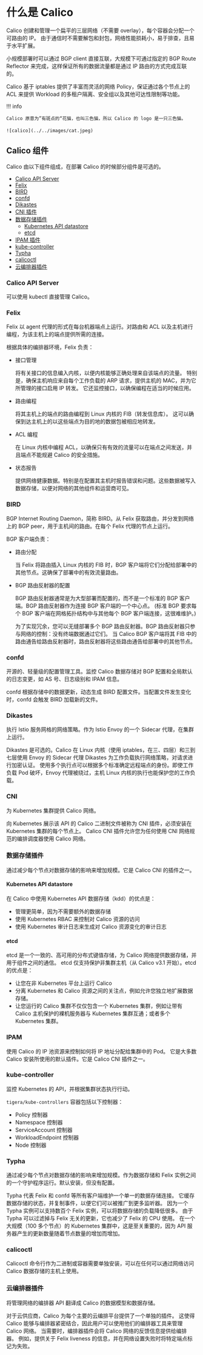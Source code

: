 # 什么是 Calico

Calico 创建和管理一个扁平的三层网络（不需要 overlay），每个容器会分配一个可路由的 IP。
由于通信时不需要解包和封包，网络性能损耗小，易于排查，且易于水平扩展。

小规模部署时可以通过 BGP client 直接互联，大规模下可通过指定的 BGP Route Reflector 来完成，这样保证所有的数据流量都是通过 IP 路由的方式完成互联的。

Calico 基于 iptables 提供了丰富而灵活的网络 Policy，保证通过各个节点上的 ACL 来提供 Workload 的多租户隔离、安全组以及其他可达性限制等功能。

!!! info

    Calico 原意为”有斑点的“花猫，也叫三色猫，所以 Calico 的 logo 是一只三色猫。

    ![calico](../../images/cat.jpeg)

## Calico 组件

Calico 由以下组件组成，在部署 Calico 的时候部分组件是可选的。

- [Calico API Server](#calico-api-server)
- [Felix](#felix)
- [BIRD](#bird)
- [confd](#confd)
- [Dikastes](#dikastes)
- [CNI 插件](#cni)
- [数据存储插件](#数据存储插件)
    - [Kubernetes API datastore](#kubernetes-api-datastore)
    - [etcd](#etcd)
- [IPAM 插件](#ipam)
- [kube-controller](#kube-controller)
- [Typha](#typha)
- [calicoctl](#calicoctl)
- [云编排器插件](#云编排器插件)

### Calico API Server

可以使用 kubectl 直接管理 Calico。

### Felix

Felix 以 agent 代理的形式在每台机器端点上运行。对路由和 ACL 以及主机进行编程，为该主机上的端点提供所需的连接。

根据具体的编排器环境，Felix 负责：

- 接口管理

    将有关接口的信息编入内核，以便内核能够正确处理来自该端点的流量。
    特别是，确保主机响应来自每个工作负载的 ARP 请求，提供主机的 MAC，并为它所管理的接口启用 IP 转发。
    它还监控接口，以确保编程在适当的时候应用。

- 路由编程

    将其主机上的端点的路由编程到 Linux 内核的 FIB（转发信息库）。
    这可以确保到达主机上的以这些端点为目的地的数据包被相应地转发。

- ACL 编程

    在 Linux 内核中编程 ACL，以确保只有有效的流量可以在端点之间发送，并且端点不能规避 Calico 的安全措施。

- 状态报告

    提供网络健康数据。特别是在配置其主机时报告错误和问题。这些数据被写入数据存储，以便对网络的其他组件和运营商可见。

### BIRD

BGP Internet Routing Daemon，简称 BIRD。从 Felix 获取路由，并分发到网络上的 BGP peer，用于主机间的路由。在每个 Felix 代理的节点上运行。

BGP 客户端负责：

- 路由分配

    当 Felix 将路由插入 Linux 内核的 FIB 时，BGP 客户端将它们分配给部署中的其他节点。这确保了部署中的有效流量路由。

- BGP 路由反射器的配置

    BGP 路由反射器通常是为大型部署而配置的，而不是一个标准的 BGP 客户端。BGP 路由反射器作为连接 BGP 客户端的一个中心点。
    (标准 BGP 要求每个 BGP 客户端在网格拓扑结构中与其他每个 BGP 客户端连接，这很难维护。)

    为了实现冗余，您可以无缝部署多个 BGP 路由反射器。BGP 路由反射器只参与网络的控制：没有终端数据通过它们。
    当 Calico BGP 客户端将其 FIB 中的路由通告给路由反射器时，路由反射器将这些路由通告给部署中的其他节点。

### confd

开源的、轻量级的配置管理工具。监控 Calico 数据存储对 BGP 配置和全局默认的日志变更，如 AS 号、日志级别和 IPAM 信息。

confd 根据存储中的数据更新，动态生成 BIRD 配置文件。当配置文件发生变化时，confd 会触发 BIRD 加载新的文件。

### Dikastes

执行 Istio 服务网格的网络策略。作为 Istio Envoy 的一个 Sidecar 代理，在集群上运行。

Dikastes 是可选的。Calico 在 Linux 内核（使用 iptables，在三、四层）和三到七层使用 Envoy 的 Sidecar 代理 Dikastes 为工作负载执行网络策略，对请求进行加密认证。
使用多个执行点可以根据多个标准确定远程端点的身份。即使工作负载 Pod 破坏，Envoy 代理被绕过，主机 Linux 内核的执行也能保护您的工作负载。

### CNI

为 Kubernetes 集群提供 Calico 网络。

向 Kubernetes 展示该 API 的 Calico 二进制文件被称为 CNI 插件，必须安装在 Kubernetes 集群的每个节点上。
Calico CNI 插件允许您为任何使用 CNI 网络规范的编排调度器使用 Calico 网络。

### 数据存储插件

通过减少每个节点对数据存储的影响来增加规模。它是 Calico CNI 的插件之一。

#### Kubernetes API datastore

在 Calico 中使用 Kubernetes API 数据存储（kdd）的优点是：

- 管理更简单，因为不需要额外的数据存储
- 使用 Kubernetes RBAC 来控制对 Calico 资源的访问
- 使用 Kubernetes 审计日志来生成对 Calico 资源变化的审计日志

#### etcd

etcd 是一个一致的、高可用的分布式键值存储，为 Calico 网络提供数据存储，并用于组件之间的通信。
etcd 仅支持保护非集群主机（从 Calico v3.1 开始）。etcd 的优点是：

- 让您在非 Kubernetes 平台上运行 Calico
- 分离 Kubernetes 和 Calico 资源之间的关注点，例如允许您独立地扩展数据存储。
- 让您运行的 Calico 集群不仅仅包含一个 Kubernetes 集群，例如让带有 Calico 主机保护的裸机服务器与 Kubernetes 集群互通；或者多个 Kubernetes 集群。

### IPAM

使用 Calico 的 IP 池资源来控制如何将 IP 地址分配给集群中的 Pod。
它是大多数 Calico 安装所使用的默认插件。它是 Calico CNI 插件之一。

### kube-controller

监控 Kubernetes 的 API，并根据集群状态执行行动。

`tigera/kube-controllers` 容器包括以下控制器：

- Policy 控制器
- Namespace 控制器
- ServiceAccount 控制器
- WorkloadEndpoint 控制器
- Node 控制器

### Typha

通过减少每个节点对数据存储的影响来增加规模。作为数据存储和 Felix 实例之间的一个守护程序运行。默认安装，但没有配置。

Typha 代表 Felix 和 confd 等所有客户端维护一个单一的数据存储连接。
它缓存数据存储的状态，并复制事件，以便它们可以被推广到更多监听器。
因为一个 Typha 实例可以支持数百个 Felix 实例，可以将数据存储的负载降低很多。
由于 Typha 可以过滤掉与 Felix 无关的更新，它也减少了 Felix 的 CPU 使用。
在一个大规模（100 多个节点）的 Kubernetes 集群中，这是至关重要的，因为 API 服务器产生的更新数量随着节点数量的增加而增加。

### calicoctl

Calicoctl 命令行作为二进制或容器需要单独安装，可以在任何可以通过网络访问 Calico 数据存储的主机上使用。

### 云编排器插件

将管理网络的编排器 API 翻译成 Calico 的数据模型和数据存储。

对于云供应商，Calico 为每个主要的云编排平台提供了一个单独的插件。
这使得 Calico 能够与编排器紧密结合，因此用户可以使用他们的编排器工具来管理 Calico 网络。
当需要时，编排器插件会将 Calico 网络的反馈信息提供给编排器。
例如，提供关于 Felix liveness 的信息，并在网络设置失败时将特定端点标记为失败。
